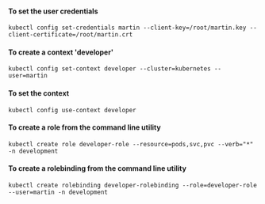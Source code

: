 #### To set the user credentials
```
kubectl config set-credentials martin --client-key=/root/martin.key --client-certificate=/root/martin.crt
```

#### To create a context 'developer' 
```
kubectl config set-context developer --cluster=kubernetes --user=martin
```

#### To set the context
```
kubectl config use-context developer
```

#### To create a role from the command line utility
```
kubectl create role developer-role --resource=pods,svc,pvc --verb="*" -n development
```

#### To create a rolebinding from the command line utility
```
kubectl create rolebinding developer-rolebinding --role=developer-role --user=martin -n development
```

